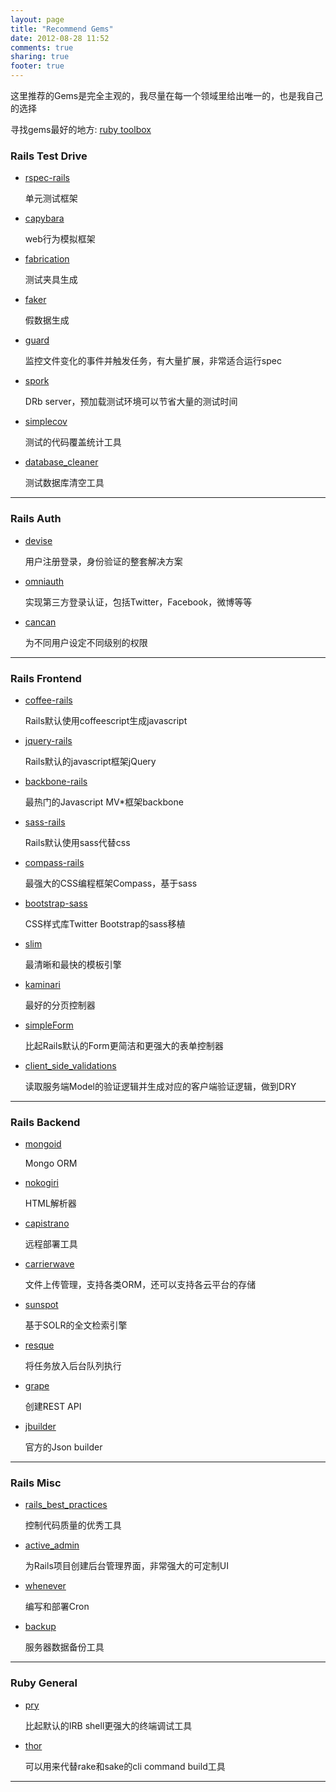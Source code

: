 ```yaml
---
layout: page
title: "Recommend Gems"
date: 2012-08-28 11:52
comments: true
sharing: true
footer: true
---
```


这里推荐的Gems是完全主观的，我尽量在每一个领域里给出唯一的，也是我自己的选择

寻找gems最好的地方: [ruby toolbox](https://www.ruby-toolbox.com/)

### Rails Test Drive

* [rspec-rails](https://github.com/rspec/rspec-rails) 

  单元测试框架
  
* [capybara](https://github.com/jnicklas/capybara) 

  web行为模拟框架
  
* [fabrication](https://github.com/paulelliott/fabrication) 

  测试夹具生成
  
* [faker](http://faker.rubyforge.org/) 
  
  假数据生成
  
* [guard](https://github.com/guard/guard) 
  
  监控文件变化的事件并触发任务，有大量扩展，非常适合运行spec
  
* [spork](https://github.com/timcharper/spork) 

  DRb server，预加载测试环境可以节省大量的测试时间
  
* [simplecov](https://github.com/colszowka/simplecov)

  测试的代码覆盖统计工具
  
* [database_cleaner](https://github.com/bmabey/database_cleaner)

  测试数据库清空工具
  
---

### Rails Auth

* [devise](https://github.com/plataformatec/devise)

  用户注册登录，身份验证的整套解决方案

* [omniauth](https://github.com/intridea/omniauth)

  实现第三方登录认证，包括Twitter，Facebook，微博等等

* [cancan](https://github.com/ryanb/cancan)

  为不同用户设定不同级别的权限

--- 

### Rails Frontend

* [coffee-rails](https://github.com/rails/coffee-rails)
  
  Rails默认使用coffeescript生成javascript
  
* [jquery-rails](https://github.com/rails/jquery-rails)

  Rails默认的javascript框架jQuery

* [backbone-rails](https://github.com/codebrew/backbone-rails)

  最热门的Javascript MV*框架backbone
  
* [sass-rails](https://github.com/rails/sass-rails)

  Rails默认使用sass代替css

* [compass-rails](https://github.com/chriseppstein/compass) 

  最强大的CSS编程框架Compass，基于sass
  
* [bootstrap-sass](https://github.com/thomas-mcdonald/bootstrap-sass)

  CSS样式库Twitter Bootstrap的sass移植
  
* [slim](http://slim-lang.com) 

  最清晰和最快的模板引擎

* [kaminari](https://github.com/amatsuda/kaminari) 

  最好的分页控制器

* [simpleForm](https://github.com/plataformatec/simple_form)

  比起Rails默认的Form更简洁和更强大的表单控制器
  
* [client_side_validations](https://github.com/bcardarella/client_side_validations)

  读取服务端Model的验证逻辑并生成对应的客户端验证逻辑，做到DRY

---

### Rails Backend

* [mongoid](https://github.com/mongoid/mongoid)

  Mongo ORM
  
* [nokogiri](http://nokogiri.org/)

  HTML解析器

* [capistrano](https://github.com/capistrano/capistrano)

  远程部署工具

* [carrierwave](https://github.com/jnicklas/carrierwave)

  文件上传管理，支持各类ORM，还可以支持各云平台的存储

* [sunspot](https://github.com/sunspot/sunspot) 

  基于SOLR的全文检索引擎
  
* [resque](https://github.com/defunkt/resque)

  将任务放入后台队列执行
  
* [grape](https://github.com/intridea/grape)

  创建REST API
  
* [jbuilder](https://github.com/rails/jbuilder)  

  官方的Json builder

---

### Rails Misc

* [rails_best_practices](https://github.com/railsbp/rails_best_practices)

  控制代码质量的优秀工具

* [active_admin](https://github.com/gregbell/active_admin) 
  
  为Rails项目创建后台管理界面，非常强大的可定制UI
  
* [whenever](https://github.com/javan/whenever)

  编写和部署Cron
  
* [backup](https://github.com/meskyanichi/backup)

  服务器数据备份工具
  
---  
  
### Ruby General

* [pry](http://pry.github.com/)

  比起默认的IRB shell更强大的终端调试工具
  
* [thor](https://github.com/wycats/thor)  

  可以用来代替rake和sake的cli command build工具
  
---  

